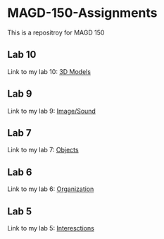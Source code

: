 # MAGD-150-Assignments

This is a repositroy for MAGD 150

## Lab 10
Link to my lab 10: 
[3D Models](https://github.com/Hglittle/MAGD-150-Assignments/tree/master/f19magd150lab10_Little/f19magd150lab10_Little)

## Lab 9
Link to my lab 9: 
[Image/Sound](https://github.com/Hglittle/MAGD-150-Assignments/tree/master/f19magd150lab9_Little/f19magd150lab9_Little)

## Lab 7
Link to my lab 7: 
[Objects](https://github.com/Hglittle/MAGD-150-Assignments/tree/master/f19magd150lab07_Little%20(1)/f19magd150lab07_Little)

## Lab 6
Link to my lab 6:
[Organization](https://github.com/Hglittle/MAGD-150-Assignments/tree/master/f19magd150lab06_Little/f19magd150lab06_Little)

## Lab 5
Link to my lab 5:
[Interesctions](https://github.com/Hglittle/MAGD-150-Assignments/tree/master/f19magd150lab05_Little/f19magd150lab05_Little)
